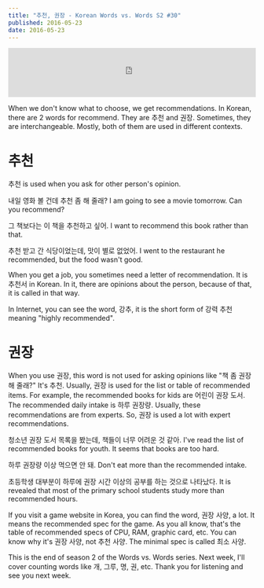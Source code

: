 ```yaml
---
title: "추천, 권장 - Korean Words vs. Words S2 #30"
published: 2016-05-23
date: 2016-05-23
---
```

<iframe id="audio_iframe" src="https://www.podbean.com/media/player/kkk38-5f88c3?skin=8" width="100%" height="100" frameborder="0" scrolling="no"></iframe>

When we don't know what to choose, we get recommendations. In Korean, there are 2 words for recommend. They are 추천 and 권장. Sometimes, they are interchangeable. Mostly, both of them are used in different contexts. 

#  추천

추천 is used when you ask for other person's opinion.



내일 영화 볼 건데 추천 좀 해 줄래?
I am going to see a movie tomorrow. Can you recommend?

그 책보다는 이 책을 추천하고 싶어. 
I want to recommend this book rather than that. 

추천 받고 간 식당이었는데, 맛이 별로 없었어. 
I went to the restaurant he recommended, but the food wasn't good. 



When you get a job, you sometimes need a letter of recommendation. It is 추천서 in Korean. In it, there are opinions about the person, because of that, it is called in that way.

In Internet, you can see the word, 강추, it is the short form of 강력 추천 meaning "highly recommended".


#  권장

When you use 권장, this word is not used for asking opinions like "책 좀 권장해 줄래?" It's 추천. Usually, 권장 is used for the list or table of recommended items. For example, the recommended books for kids are 어린이 권장 도서. The recommended daily intake is 하루 권장량. Usually, these recommendations are from experts. So, 권장 is used a lot with expert recommendations. 



청소년 권장 도서 목록을 봤는데, 책들이 너무 어려운 것 같아. 
I've read the list of recommended books for youth. It seems that books are too hard. 

하루 권장량 이상 먹으면 안 돼.
Don't eat more than the recommended intake. 

초등학생 대부분이 하루에 권장 시간 이상의 공부를 하는 것으로 나타났다. 
It is revealed that most of the primary school students study more than recommended hours. 



If you visit a game website in Korea, you can find the word, 권장 사양, a lot. It means the recommended spec for the game. As you all know, that's the table of recommended specs of CPU, RAM, graphic card, etc. You can know why it's 권장 사양, not 추천 사양. The minimal spec is called 최소 사양. 

This is the end of season 2 of the Words vs. Words series. Next week, I'll cover counting words like 개, 그루, 명, 권, etc. Thank you for listening and see you next week. 

